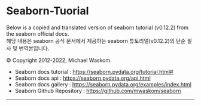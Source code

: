# Seaborn-Tuorial
Below is a copied and translated version of seaborn tutorial (v0.12.2) from the seaborn official docs.  
해당 내용은 seaborn 공식 문서에서 제공하는 seaborn 튜토리얼(v0.12.2)의 단순 필사 및 번역본입니다. 

© Copyright 2012-2022, Michael Waskom.

* Seaborn docs tutorial : https://seaborn.pydata.org/tutorial.html#
* Seaborn docs api : https://seaborn.pydata.org/api.html
* Seaborn docs gallery : https://seaborn.pydata.org/examples/index.html
* Seaborn Github Repository : https://github.com/mwaskom/seaborn

---
